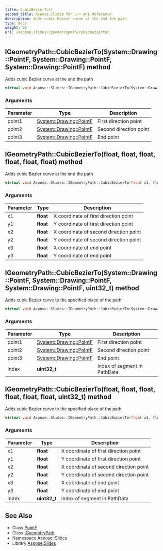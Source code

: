 ```yaml
---
title: CubicBezierTo()
second_title: Aspose.Slides for C++ API Reference
description: Adds cubic Bezier curve at the end the path
type: docs
weight: 92
url: /aspose.slides/igeometrypath/cubicbezierto/
---
```

## IGeometryPath::CubicBezierTo(System::Drawing::PointF, System::Drawing::PointF, System::Drawing::PointF) method


Adds cubic Bezier curve at the end the path

```cpp
virtual void Aspose::Slides::IGeometryPath::CubicBezierTo(System::Drawing::PointF point1, System::Drawing::PointF point2, System::Drawing::PointF point3)=0
```


### Arguments

| Parameter | Type | Description |
| --- | --- | --- |
| point1 | [System::Drawing::PointF](../../../system.drawing/pointf/) | First direction point |
| point2 | [System::Drawing::PointF](../../../system.drawing/pointf/) | Second direction point |
| point3 | [System::Drawing::PointF](../../../system.drawing/pointf/) | End point |

## IGeometryPath::CubicBezierTo(float, float, float, float, float, float) method


Adds cubic Bezier curve at the end the path

```cpp
virtual void Aspose::Slides::IGeometryPath::CubicBezierTo(float x1, float y1, float x2, float y2, float x3, float y3)=0
```


### Arguments

| Parameter | Type | Description |
| --- | --- | --- |
| x1 | **float** | X coordinate of first direction point |
| y1 | **float** | Y coordinate of first direction point |
| x2 | **float** | X coordinate of second direction point |
| y2 | **float** | Y coordinate of second direction point |
| x3 | **float** | X coordinate of end point |
| y3 | **float** | Y coordinate of end point |

## IGeometryPath::CubicBezierTo(System::Drawing::PointF, System::Drawing::PointF, System::Drawing::PointF, uint32_t) method


Adds cubic Bezier curve to the specified place of the path

```cpp
virtual void Aspose::Slides::IGeometryPath::CubicBezierTo(System::Drawing::PointF point1, System::Drawing::PointF point2, System::Drawing::PointF point3, uint32_t index)=0
```


### Arguments

| Parameter | Type | Description |
| --- | --- | --- |
| point1 | [System::Drawing::PointF](../../../system.drawing/pointf/) | First direction point |
| point2 | [System::Drawing::PointF](../../../system.drawing/pointf/) | Second direction point |
| point3 | [System::Drawing::PointF](../../../system.drawing/pointf/) | End point |
| index | **uint32_t** | Index of segment in PathData |

## IGeometryPath::CubicBezierTo(float, float, float, float, float, float, uint32_t) method


Adds cubic Bezier curve to the specified place of the path

```cpp
virtual void Aspose::Slides::IGeometryPath::CubicBezierTo(float x1, float y1, float x2, float y2, float x3, float y3, uint32_t index)=0
```


### Arguments

| Parameter | Type | Description |
| --- | --- | --- |
| x1 | **float** | X coordinate of first direction point |
| y1 | **float** | Y coordinate of first direction point |
| x2 | **float** | X coordinate of second direction point |
| y2 | **float** | Y coordinate of second direction point |
| x3 | **float** | X coordinate of end point |
| y3 | **float** | Y coordinate of end point |
| index | **uint32_t** | Index of segment in PathData |

## See Also

* Class [PointF](../../../system.drawing/pointf/)
* Class [IGeometryPath](../)
* Namespace [Aspose::Slides](../../)
* Library [Aspose.Slides](../../../)